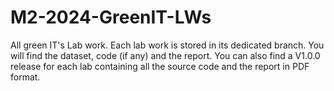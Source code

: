 # M2-2024-GreenIT-LWs
All green IT's Lab work. Each lab work is stored in its dedicated branch. You will find the dataset, code (if any) and the report. You can also find a V1.0.0 release for each lab containing all the source code and the report in PDF format.
